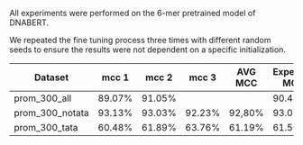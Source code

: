 All experiments were performed on the 6-mer pretrained model of DNABERT.

We repeated the fine tuning process three times with different random seeds to ensure the results were not dependent on a specific initialization.

| Dataset         | mcc 1  | mcc 2  | mcc 3  | AVG MCC | Expected MCC | Relative Difference |
| --------------- | ------ | ------ | ------ | ------- | ------------ | ------------------- |
| prom_300_all    | 89.07% | 91.05% |        |         | 90.48%       |                     |
| prom_300_notata | 93.13% | 93.03% | 92.23% | 92,80% | 93.05%       |                     |
| prom_300_tata   | 60.48% | 61.89% | 63.76% | 61.19%  | 61.56%       | 0.60%              |

